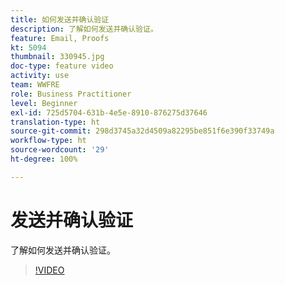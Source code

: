 ```yaml
---
title: 如何发送并确认验证
description: 了解如何发送并确认验证。
feature: Email, Proofs
kt: 5094
thumbnail: 330945.jpg
doc-type: feature video
activity: use
team: WWFRE
role: Business Practitioner
level: Beginner
exl-id: 725d5704-631b-4e5e-8910-876275d37646
translation-type: ht
source-git-commit: 298d3745a32d4509a82295be851f6e390f33749a
workflow-type: ht
source-wordcount: '29'
ht-degree: 100%

---
```


# 发送并确认验证

了解如何发送并确认验证。

>[!VIDEO](https://video.tv.adobe.com/v/330945)
